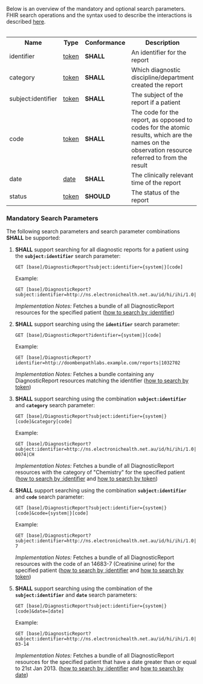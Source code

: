 Below is an overview of the mandatory and optional search parameters. FHIR search operations and the syntax used to describe the interactions is described <a href="http://hl7.org/fhir/R4/search.html">here</a>.

<table class="list" width="100%">
<table class="list" width="100%">
<tbody>
  <tr>
    <th>Name</th>
    <th>Type</th>
    <th>Conformance</th>
    <th>Description</th>
    <th>Path</th>
  </tr>
  <tr>
        <td>identifier</td>
        <td><a href="http://hl7.org/fhir/search.html#token">token</a></td>
        <td><b>SHALL</b></td>
        <td>An identifier for the report</td>
        <td>DiagnosticReport.identifier</td>
  </tr>
  <tr>
        <td>category</td>
        <td><a href="http://hl7.org/fhir/search.html#token">token</a></td>
        <td><b>SHALL</b></td>
        <td>Which diagnostic discipline/department created the report</td>
        <td>DiagnosticReport.category</td>
  </tr>
  <tr>
        <td>subject:identifier</td>
        <td><a href="https://build.fhir.org/search.html#token">token</a></td>
        <td><b>SHALL</b></td>
        <td>The subject of the report if a patient</td>
        <td>DiagnosticReport.subject.identifier</td>
  </tr>
  <tr>
        <td>code</td>
        <td><a href="http://hl7.org/fhir/search.html#token">token</a></td>
        <td><b>SHALL</b></td>
        <td>The code for the report, as opposed to codes for the atomic results, which are the names on the observation resource referred to from the result</td>
        <td>DiagnosticReport.code</td>
  </tr>
  <tr>
        <td>date</td>
        <td><a href="http://hl7.org/fhir/search.html#date">date</a></td>
        <td><b>SHALL</b></td>
        <td>The clinically relevant time of the report</td>
        <td>DiagnosticReport.effective</td>
  </tr>
  <tr>
        <td>status</td>
        <td><a href="https://build.fhir.org/search.html#token">token</a></td>        
        <td><b>SHOULD</b></td>
        <td>The status of the report</td>
        <td>DiagnosticReport.status</td>
  </tr>
 </tbody>
</table>


### Mandatory Search Parameters

The following search parameters and search parameter combinations **SHALL** be supported:

1. **SHALL** support searching for all diagnostic reports for a patient using the **`subject:identifier`** search parameter:

    `GET [base]/DiagnosticReport?subject:identifier={system|}[code]`

    Example:
    ~~~
    GET [base]/DiagnosticReport?subject:identifier=http://ns.electronichealth.net.au/id/hi/ihi/1.0|8003608000228437
    ~~~
    *Implementation Notes:* Fetches a bundle of all DiagnosticReport resources for the specified patient ([how to search by :identifier](http://hl7.org/fhir/R4/search.html#reference))


1. **SHALL** support searching using the **`identifier`** search parameter:

     `GET [base]/DiagnosticReport?identifier={system|}[code]`

    Example:
    ~~~
    GET [base]/DiagnosticReport?identifier=http://doombenpathlabs.example.com/reports|1032702
    ~~~
     *Implementation Notes:* Fetches a bundle containing any DiagnosticReport resources matching the identifier ([how to search by token](http://hl7.org/fhir/search.html#token))


1. **SHALL** support searching using the combination **`subject:identifier`** and **`category`** search parameter:

    `GET [base]/DiagnosticReport?subject:identifier={system|}[code]&category[code]`

    Example:
    ~~~
    GET [base]/DiagnosticReport?subject:identifier=http://ns.electronichealth.net.au/id/hi/ihi/1.0|8003608000228437&category=http://terminology.hl7.org/CodeSystem/v2-0074|CH
    ~~~
    *Implementation Notes:* Fetches a bundle of all DiagnosticReport resources with the category of "Chemistry" for the specified patient ([how to search by :identifier](http://hl7.org/fhir/R4/search.html#reference) and [how to search by token](http://hl7.org/fhir/search.html#token))


1. **SHALL** support searching using the combination **`subject:identifier`** and **`code`** search parameter:

    `GET [base]/DiagnosticReport?subject:identifier={system|}[code]&code={system|}[code]`

    Example:
    ~~~
    GET [base]/DiagnosticReport?subject:identifier=http://ns.electronichealth.net.au/id/hi/ihi/1.0|8003608000228437&code=http://loinc.org|14683-7
    ~~~
    *Implementation Notes:* Fetches a bundle of all DiagnosticReport resources with the code of an 14683-7 (Creatinine urine) for the specified patient ([how to search by :identifier](http://hl7.org/fhir/R4/search.html#reference) and [how to search by token](http://hl7.org/fhir/search.html#token))


1. **SHALL** support searching using the combination of the **`subject:identifier`** and **`date`** search parameters:

    `GET [base]/DiagnosticReport?subject:identifier={system|}[code]&date=[date]`

    Example:
    ~~~
    GET [base]/DiagnosticReport?subject:identifier=http://ns.electronichealth.net.au/id/hi/ihi/1.0|8003608000228437&date=ge2013-03-14
    ~~~
    *Implementation Notes:* Fetches a bundle of all DiagnosticReport resources for the specified patient that have a date greater than or equal to 21st Jan 2013. ([how to search by :identifier](http://hl7.org/fhir/R4/search.html#reference) and [how to search by date](http://hl7.org/fhir/R4/search.html#date))